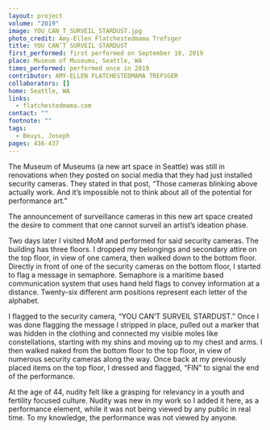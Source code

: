 ```yaml
---
layout: project
volume: "2019"
image: YOU_CAN_T_SURVEIL_STARDUST.jpg
photo_credit: Amy-Ellen Flatchestedmama Trefsger
title: YOU CAN’T SURVEIL STARDUST
first_performed: first performed on September 18, 2019
place: Museum of Museums, Seattle, WA
times_performed: performed once in 2019
contributor: AMY-ELLEN FLATCHESTEDMAMA TREFSGER
collaborators: []
home: Seattle, WA
links:
  - flatchestedmama.com
contact: ""
footnote: ""
tags:
  - Beuys, Joseph
pages: 436-437
---
```


The Museum of Museums (a new art space in Seattle) was still in renovations when they posted on social media that they had just installed security cameras. They stated in that post, “Those cameras blinking above actually work. And it’s impossible not to think about all of the potential for performance art.”

The announcement of surveillance cameras in this new art space created the desire to comment that one cannot surveil an artist’s ideation phase.

Two days later I visited MoM and performed for said security cameras. The building has three floors. I dropped my belongings and secondary attire on the top floor, in view of one camera, then walked down to the bottom floor. Directly in front of one of the security cameras on the bottom floor, I started to flag a message in semaphore. Semaphore is a maritime based communication system that uses hand held flags to convey information at a distance. Twenty-six different arm positions represent each letter of the alphabet.

I flagged to the security camera, “YOU CAN’T SURVEIL STARDUST.” Once I was done flagging the message I stripped in place, pulled out a marker that was hidden in the clothing and connected my visible moles like constellations, starting with my shins and moving up to my chest and arms. I then walked naked from the bottom floor to the top floor, in view of numerous security cameras along the way. Once back at my previously placed items on the top floor, I dressed and flagged, “FIN” to signal the end of the performance.

At the age of 44, nudity felt like a grasping for relevancy in a youth and fertility focused culture. Nudity was new in my work so I added it here, as a performance element, while it was not being viewed by any public in real time. To my knowledge, the performance was not viewed by anyone.
